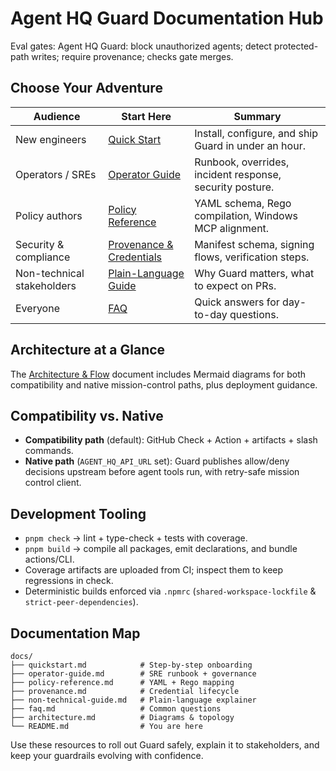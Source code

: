 # Agent HQ Guard Documentation Hub

Eval gates: Agent HQ Guard: block unauthorized agents; detect protected-path writes; require provenance; checks gate merges.

## Choose Your Adventure

| Audience                   | Start Here                                     | Summary                                                  |
| -------------------------- | ---------------------------------------------- | -------------------------------------------------------- |
| New engineers              | [Quick Start](quickstart.md)                   | Install, configure, and ship Guard in under an hour.     |
| Operators / SREs           | [Operator Guide](operator-guide.md)            | Runbook, overrides, incident response, security posture. |
| Policy authors             | [Policy Reference](policy-reference.md)        | YAML schema, Rego compilation, Windows MCP alignment.    |
| Security & compliance      | [Provenance & Credentials](provenance.md)      | Manifest schema, signing flows, verification steps.      |
| Non-technical stakeholders | [Plain-Language Guide](non-technical-guide.md) | Why Guard matters, what to expect on PRs.                |
| Everyone                   | [FAQ](faq.md)                                  | Quick answers for day-to-day questions.                  |

## Architecture at a Glance

The [Architecture & Flow](architecture.md) document includes Mermaid diagrams for both compatibility and native mission-control paths, plus deployment guidance.

## Compatibility vs. Native

- **Compatibility path** (default): GitHub Check + Action + artifacts + slash commands.
- **Native path** (`AGENT_HQ_API_URL` set): Guard publishes allow/deny decisions upstream before agent tools run, with retry-safe mission control client.

## Development Tooling

- `pnpm check` → lint + type-check + tests with coverage.
- `pnpm build` → compile all packages, emit declarations, and bundle actions/CLI.
- Coverage artifacts are uploaded from CI; inspect them to keep regressions in check.
- Deterministic builds enforced via `.npmrc` (`shared-workspace-lockfile` & `strict-peer-dependencies`).

## Documentation Map

```
docs/
├── quickstart.md            # Step-by-step onboarding
├── operator-guide.md        # SRE runbook + governance
├── policy-reference.md      # YAML + Rego mapping
├── provenance.md            # Credential lifecycle
├── non-technical-guide.md   # Plain-language explainer
├── faq.md                   # Common questions
├── architecture.md          # Diagrams & topology
└── README.md                # You are here
```

Use these resources to roll out Guard safely, explain it to stakeholders, and keep your guardrails evolving with confidence.
